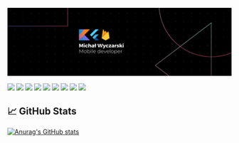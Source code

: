 [![Header](https://raw.githubusercontent.com/RedC4ke/Redc4ke/main/Banner.png "Header")](https://www.linkedin.com/in/redc4ke/)


[![](https://img.shields.io/badge/OS-Windows-orange?logo=Windows&style=flat-square)](https://www.microsoft.com/pl-pl/windows/)
[![](https://img.shields.io/badge/OS-MacOS-orange?logo=Apple&style=flat-square)](https://www.apple.com/pl/macos/)
[![](https://img.shields.io/badge/IDE-IntelliJ_kit-orange?logo=IntelliJIDEA&style=flat-square)](https://www.jetbrains.com/)
[![](https://img.shields.io/badge/IDE-Visual_Studio_Code-orange?logo=VisualStudioCode&style=flat-square)](https://code.visualstudio.com/)
[![](https://img.shields.io/badge/Code-Kotlin-orange?logo=Kotlin&logoColor=white&style=flat-square)](https://kotlinlang.org/)
[![](https://img.shields.io/badge/Code-Dart-orange?logo=Dart&logoColor=white&style=flat-square)](https://dart.dev/)
[![](https://img.shields.io/badge/Code-Python-orange?logo=Python&logoColor=white&style=flat-square)](https://www.python.org/)
[![](https://img.shields.io/badge/Tools-Flutter-orange?logo=Flutter&logoColor=white&style=flat-square)](https://flutter.dev/)
[![](https://img.shields.io/badge/Tools-Firebase-orange?logo=Firebase&logoColor=white&style=flat-square)](https://firebase.google.com/)




## 📈 GitHub Stats

[![Anurag's GitHub stats](https://github-readme-stats.vercel.app/api?username=Redc4ke&count_private=true&show_icons=true&theme=vision-friendly-dark&line_height=27&border_radius=0&hide_border=true)](https://github.com/anuraghazra/github-readme-stats)

